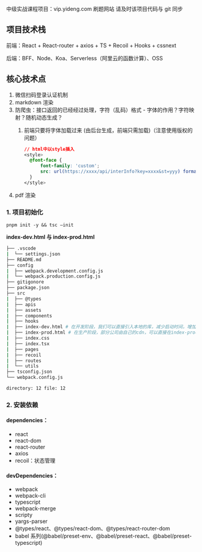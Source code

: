 中级实战课程项目：vip.yideng.com 刷题网站
请及时该项目代码与 git 同步

## 项目技术栈

前端：React + React-router + axios + TS + Recoil + Hooks + cssnext

后端：BFF、Node、Koa、Serverless（阿里云的函数计算）、OSS

## 核心技术点

1. 微信扫码登录认证机制
2. markdown 渲染
3. 防爬虫：接口返回的已经经过处理，字符（乱码）格式 - 字体的作用？字符映射？随机动态生成？
   1. 前端只要将字体加载过来 (由后台生成，前端只需加载)（注意使用版权的问题）

      ```css
      // html中以style插入
      <style>
      	@font-face {
      		font-family: 'custom';
      		src: url(https://xxxx/api/interInfo?key=xxxx&st=yyy) format(’woff’)
      	}
      </style>
      ```
4. pdf 渲染

### 1. 项目初始化

`pnpm init -y && tsc —init`

**index-dev.html 与 index-prod.html**

```bash
├── .vscode
|  └── settings.json
├── README.md
├── config
|  ├── webpack.development.config.js
|  └── webpack.production.config.js
├── gitigonore
├── package.json
├── src
|  ├── @types
|  ├── apis
|  ├── assets
|  ├── components
|  ├── hooks
|  ├── index-dev.html # 在开发阶段，我们可以直接引入本地的库，减少启动时间，增加开发效率，比如在index-dev.html中直接使用`<script src="localhost:js/react.js"></script>` ，不进行打包
|  ├── index-prod.html # 在生产阶段，部分公司由自己的cdn，可以直接在index-prod.html中引入线上cdn地址（比如react.js这种变化较小，直接从静态资源服务器拉取即可）
|  ├── index.css
|  ├── index.tsx
|  ├── pages
|  ├── recoil
|  ├── routes
|  └── utils
├── tsconfig.json
└── webpack.config.js

directory: 12 file: 12
```

### 2. 安装依赖

#### dependencies：

- react
- react-dom
- react-router
- axios
- recoil：状态管理

#### devDependencies：

- webpack
- webpack-cli
- typescript
- webpack-merge
- scripty
- yargs-parser
- @types/react、@types/react-dom、@types/react-router-dom
- babel 系列(@babel/preset-env、@babel/preset-react、@babel/preset-typescript)
